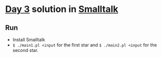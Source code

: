 # [Day 3](https://adventofcode.com/2021/day/3) solution in [Smalltalk](https://www.gnu.org/software/smalltalk/)

## Run

- Install Smalltalk
- `$ ./main1.pl <input` for the first star and `$ ./main2.pl <input` for the second star.
